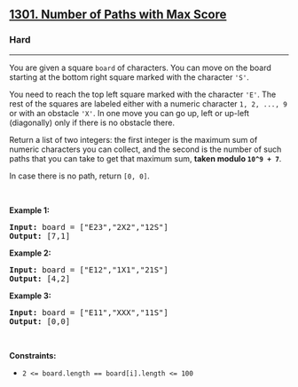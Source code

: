 <h2><a href="https://leetcode.com/problems/number-of-paths-with-max-score/">1301. Number of Paths with Max Score</a></h2><h3>Hard</h3><hr><div bis_skin_checked="1"><p>You are given a square <code>board</code>&nbsp;of characters. You can move on the board starting at the bottom right square marked with the character&nbsp;<code>'S'</code>.</p>

<p>You need&nbsp;to reach the top left square marked with the character <code>'E'</code>. The rest of the squares are labeled either with a numeric character&nbsp;<code>1, 2, ..., 9</code> or with an obstacle <code>'X'</code>. In one move you can go up, left or up-left (diagonally) only if there is no obstacle there.</p>

<p>Return a list of two integers: the first integer is the maximum sum of numeric characters you can collect, and the second is the number of such paths that you can take to get that maximum sum, <strong>taken modulo <code>10^9 + 7</code></strong>.</p>

<p>In case there is no path, return&nbsp;<code>[0, 0]</code>.</p>

<p>&nbsp;</p>
<p><strong class="example">Example 1:</strong></p>
<pre><strong>Input:</strong> board = ["E23","2X2","12S"]
<strong>Output:</strong> [7,1]
</pre><p><strong class="example">Example 2:</strong></p>
<pre><strong>Input:</strong> board = ["E12","1X1","21S"]
<strong>Output:</strong> [4,2]
</pre><p><strong class="example">Example 3:</strong></p>
<pre><strong>Input:</strong> board = ["E11","XXX","11S"]
<strong>Output:</strong> [0,0]
</pre>
<p>&nbsp;</p>
<p><strong>Constraints:</strong></p>

<ul>
	<li><code>2 &lt;= board.length == board[i].length &lt;= 100</code></li>
</ul></div>